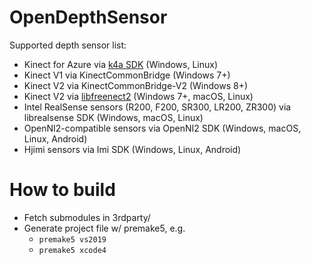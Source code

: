 # OpenDepthSensor

Supported depth sensor list:

* Kinect for Azure via [k4a SDK](https://github.com/microsoft/Azure-Kinect-Sensor-SDK) (Windows, Linux)
* Kinect V1 via KinectCommonBridge (Windows 7+)
* Kinect V2 via KinectCommonBridge-V2 (Windows 8+)
* Kinect V2 via [libfreenect2](https://github.com/jing-vision/libfreenect2) (Windows 7+, macOS, Linux)
* Intel RealSense sensors (R200, F200, SR300, LR200, ZR300) via librealsense SDK (Windows, macOS, Linux)
* OpenNI2-compatible sensors via OpenNI2 SDK (Windows, macOS, Linux, Android)
* Hjimi sensors via Imi SDK (Windows, Linux, Android)

# How to build
* Fetch submodules in 3rdparty/
* Generate project file w/ premake5, e.g.
    * `premake5 vs2019`
    * `premake5 xcode4`
